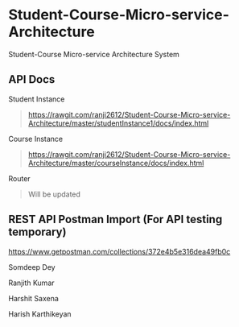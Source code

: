 # Student-Course-Micro-service-Architecture
Student-Course Micro-service Architecture System

API Docs
-------

Student Instance
>https://rawgit.com/ranji2612/Student-Course-Micro-service-Architecture/master/studentInstance1/docs/index.html

Course Instance
>https://rawgit.com/ranji2612/Student-Course-Micro-service-Architecture/master/courseInstance/docs/index.html

Router
>Will be updated


REST API Postman Import (For API testing temporary)
---------------------------------------------------

https://www.getpostman.com/collections/372e4b5e316dea49fb0c

Somdeep Dey

Ranjith Kumar

Harshit Saxena

Harish Karthikeyan
